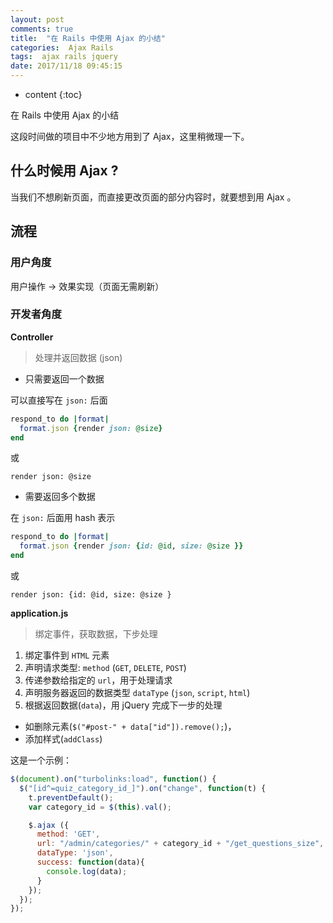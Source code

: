 ```yaml
---
layout: post
comments: true
title:  "在 Rails 中使用 Ajax 的小结"
categories:  Ajax Rails
tags:  ajax rails jquery
date: 2017/11/18 09:45:15
---
```


* content
{:toc}

在 Rails 中使用 Ajax 的小结



这段时间做的项目中不少地方用到了 Ajax，这里稍微理一下。

## 什么时候用 Ajax ?

当我们不想刷新页面，而直接更改页面的部分内容时，就要想到用 Ajax 。

## 流程

### 用户角度

用户操作 -> 效果实现（页面无需刷新）

### 开发者角度

**Controller**

> 处理并返回数据 (json)

* 只需要返回一个数据

可以直接写在 `json:` 后面

```ruby
respond_to do |format|
  format.json {render json: @size}
end
```

或

`render json: @size`

* 需要返回多个数据

在 `json:` 后面用 hash 表示

```ruby
respond_to do |format|
  format.json {render json: {id: @id, size: @size }}
end
```

或

`render json: {id: @id, size: @size }`




**application.js**

> 绑定事件，获取数据，下步处理

1. 绑定事件到 `HTML` 元素
2. 声明请求类型:  `method` (`GET`, `DELETE`, `POST`)
3. 传递参数给指定的 `url`，用于处理请求
4. 声明服务器返回的数据类型 `dataType` (`json`, `script`, `html`)
5. 根据返回数据(`data`)，用 jQuery 完成下一步的处理
  * 如删除元素(`$("#post-" + data["id"]).remove();`)，
  * 添加样式(`addClass`)


这是一个示例：


```js
$(document).on("turbolinks:load", function() {
  $("[id^=quiz_category_id_]").on("change", function(t) {
    t.preventDefault();
    var category_id = $(this).val();

    $.ajax ({
      method: 'GET',
      url: "/admin/categories/" + category_id + "/get_questions_size",
      dataType: 'json',
      success: function(data){
        console.log(data);
      }
    });
  });
});
```
